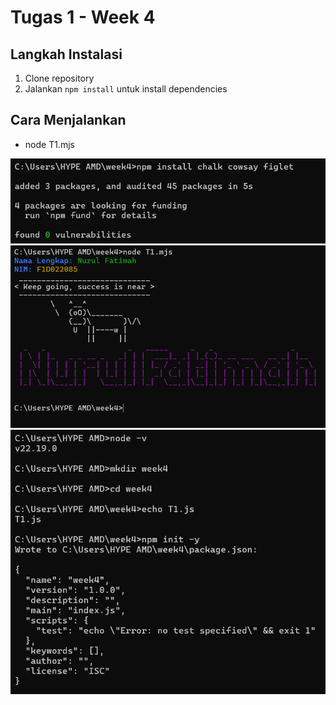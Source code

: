 # Tugas 1 - Week 4

## Langkah Instalasi
1. Clone repository
2. Jalankan `npm install` untuk install dependencies

## Cara Menjalankan
- node T1.mjs

![Screenshot](./images/SS1.png)
![Screenshot](./images/SS2.png)
![Screenshot](./images/SS3.png)
